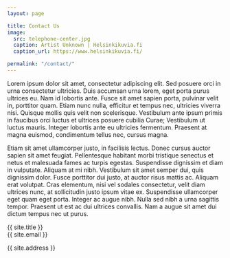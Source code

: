 ```yaml
---
layout: page

title: Contact Us
image:
  src: telephone-center.jpg
  caption: Artist Unknown | Helsinkikuvia.fi
  caption_url: https://www.helsinkikuvia.fi/

permalink: "/contact/"
---
```


Lorem ipsum dolor sit amet, consectetur adipiscing elit. Sed posuere orci in urna consectetur ultricies. Duis accumsan urna lorem, eget porta purus ultrices eu. Nam id lobortis ante. Fusce sit amet sapien porta, pulvinar velit in, porttitor quam. Etiam nunc nulla, efficitur et tempus nec, ultricies viverra nisi. Quisque mollis quis velit non scelerisque. Vestibulum ante ipsum primis in faucibus orci luctus et ultrices posuere cubilia Curae; Vestibulum ut luctus mauris. Integer lobortis ante eu ultricies fermentum. Praesent at magna euismod, condimentum tellus nec, cursus magna.

Etiam sit amet ullamcorper justo, in facilisis lectus. Donec cursus auctor sapien sit amet feugiat. Pellentesque habitant morbi tristique senectus et netus et malesuada fames ac turpis egestas. Suspendisse dignissim et diam in vulputate. Aliquam at mi nibh. Vestibulum sit amet semper dui, quis dignissim dolor. Fusce porttitor dui justo, at auctor risus mattis ac. Aliquam erat volutpat. Cras elementum, nisi vel sodales consectetur, velit diam ultrices nunc, at sollicitudin justo ipsum vitae ex. Suspendisse ullamcorper eget quam eget porta. Integer ac augue nibh. Nulla sed nibh a urna sagittis tempor. Praesent ut est ac dui ultrices convallis. Nam a augue sit amet dui dictum tempus nec ut purus.

{{ site.title }}  
{{ site.email }}

{{ site.address }}
